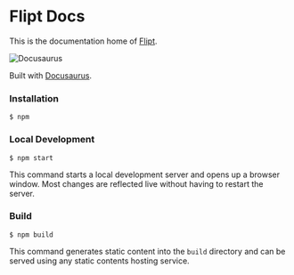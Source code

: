 # Flipt Docs

This is the documentation home of [Flipt](https://flipt.io).

![Docusaurus](https://docusaurus.io/img/docusaurus.svg)

Built with [Docusaurus](https://docusaurus.io/docs).

### Installation

```shell
$ npm
```

### Local Development

```shell
$ npm start
```

This command starts a local development server and opens up a browser window. Most changes are reflected live without having to restart the server.

### Build

```shell
$ npm build
```

This command generates static content into the `build` directory and can be served using any static contents hosting service.
